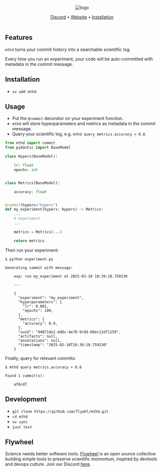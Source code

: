 <div align="center">
  
  ![logo](https://github.com/user-attachments/assets/cb3ddb4f-5f40-4231-9efe-29e045705dda)

  [Discord](https://discord.gg/kTkF2e69fH) • [Website](https://flywhl.dev) • [Installation](#installation)
  <br/>
  <br/>
</div>

## Features

`mthd` turns your commit history into a searchable scientific log.

Every time you run an experiment, your code will be auto-committed with metadata in the commit message.


## Installation

* `uv add mthd`

## Usage

* Put the `@commit` decorator on your experiment function.
* `mthd` will store hyperparameters and metrics as metadata in the commit message.
* Query your scientific log, e.g. `mthd query metrics.accuracy < 0.8`.

```python
from mthd import commit
from pydantic import BaseModel

class Hypers(BaseModel):

    lr: float
    epochs: int


class Metrics(BaseModel):

    accuracy: float


@commit(hypers="hypers")
def my_experiment(hypers: Hypers) -> Metrics:
    ...
    # experiment
    ...

    metrics = Metrics(...)

    return metrics
```

Then run your experiment:

```
$ python experiment.py

Generating commit with message:

    exp: run my_experiment at 2025-02-10 18:39:18.759230

    ---

    {
      "experiment": "my_experiment",
      "hyperparameters": {
        "lr": 0.001,
        "epochs": 100,
      },
      "metrics": {
        "accuracy": 0.9,
      },
      "uuid": "94871de1-4d6c-4e70-9c9d-60ec11df1159",
      "artifacts": null,
      "annotations": null,
      "timestamp": "2025-02-10T18:39:18.759230"
    }
```

Finally, query for relevant commits:

```
$ mthd query metrics.accuracy > 0.8

Found 1 commit(s):

    af6cd7
```


## Development

* `git clone https://github.com/flywhl/mthd.git`
* `cd mthd`
* `uv sync`
* `just test`

## Flywheel

Science needs better software tools. [Flywheel](https://flywhl.dev/) is an open source collective building simple tools to preserve scientific momentum, inspired by devtools and devops culture. Join our Discord [here](discord.gg/fd37MFZ7RS).

